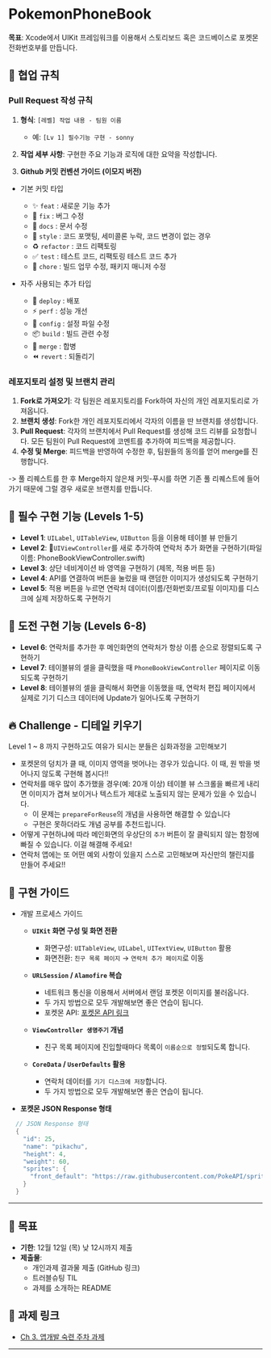 # PokemonPhoneBook

**목표**: Xcode에서 UIKit 프레임워크를 이용해서 스토리보드 혹은 코드베이스로 포켓몬 전화번호부를 만듭니다.

## 📝 협업 규칙

### Pull Request 작성 규칙
1. **형식**: `[레벨] 작업 내용 - 팀원 이름`  
   - 예: `[Lv 1] 필수기능 구현 - sonny`
     
2. **작업 세부 사항**: 구현한 주요 기능과 로직에 대한 요약을 작성합니다.

3. **Github 커밋 컨벤션 가이드 (이모지 버전)**

  - 기본 커밋 타입 
    - ✨ `feat` : 새로운 기능 추가
    - 🐝 `fix` : 버그 수정 
    - 📝 `docs` : 문서 수정
    - 💄 `style` : 코드 포맷팅, 세미콜론 누락, 코드 변경이 없는 경우
    - ♻️ `refactor` : 코드 리팩토링
    - ✅ `test` : 테스트 코드, 리팩토링 테스트 코드 추가
    - 🎨 `chore` : 빌드 업무 수정, 패키지 매니저 수정

  - 자주 사용되는 추가 타입
    - 🚀 `deploy` : 배포
    - ⚡️ `perf` : 성능 개선
    - 🔧 `config` : 설정 파일 수정
    - 📦 `build` : 빌드 관련 수정
    - 🔀 `merge` : 합병
    - ⏪️ `revert` : 되돌리기

### 레포지토리 설정 및 브랜치 관리
1. **Fork로 가져오기**: 각 팀원은 레포지토리를 Fork하여 자신의 개인 레포지토리로 가져옵니다.
2. **브랜치 생성**: Fork한 개인 레포지토리에서 각자의 이름을 딴 브랜치를 생성합니다.
3. **Pull Request**: 각자의 브랜치에서 Pull Request를 생성해 코드 리뷰를 요청합니다. 모든 팀원이 Pull Request에 코멘트를 추가하여 피드백을 제공합니다.
4. **수정 및 Merge**: 피드백을 반영하여 수정한 후, 팀원들의 동의를 얻어 merge를 진행합니다.

-> 풀 리퀘스트를 한 후 Merge하지 않은채 커밋-푸시를 하면 기존 풀 리퀘스트에 들어가기 때문에 그럴 경우 새로운 브랜치를 만듭니다.

## 🌟 필수 구현 기능 (Levels 1-5)

- **Level 1**: `UILabel`, `UITableView`, `UIButton` 등을 이용해 테이블 뷰 만들기
- **Level 2**: `UIViewController`를 새로 추가하여 연락처 추가 화면을 구현하기(파일 이름: PhoneBookViewController.swift)
- **Level 3**: 상단 네비게이션 바 영역을 구현하기 (제목, 적용 버튼 등)
- **Level 4**: API를 연결하여 버튼을 눌렀을 때 랜덤한 이미지가 생성되도록 구현하기
- **Level 5**: 적용 버튼을 누르면 연락처 데이터(이름/전화번호/프로필 이미지)를 디스크에 실제 저장하도록 구현하기

## 💪 도전 구현 기능 (Levels 6-8)

- **Level 6**: 연락처를 추가한 후 메인화면의 연락처가 항상 이름 순으로 정렬되도록 구현하기
- **Level 7**: 테이블뷰의 셀을 클릭했을 때 `PhoneBookViewController` 페이지로 이동되도록 구현하기
- **Level 8**: 테이블뷰의 셀을 클릭해서 화면을 이동했을 때, 연락처 편집 페이지에서 실제로 기기 디스크 데이터에 Update가 일어나도록 구현하기

## 🔥 Challenge - 디테일 키우기

Level 1 ~ 8 까지 구현하고도 여유가 되시는 분들은 심화과정을 고민해보기

- 포켓몬의 덩치가 클 때, 이미지 영역을 벗어나는 경우가 있습니다. 이 때, 원 밖을 벗어나지 않도록 구현해 봅시다!!
- 연락처를 매우 많이 추가했을 경우(예: 20개 이상) 테이블 뷰 스크롤을 빠르게 내리면 이미지가 겹쳐 보이거나 텍스트가 제대로 노출되지 않는 문제가 있을 수 있습니다.
  - 이 문제는 `prepareForReuse`의 개념을 사용하면 해결할 수 있습니다
  - 구현은 못하더라도 개념 공부를 추천드립니다.
- 어떻게 구현하냐에 따라 메인화면의 우상단의 `추가` 버튼이 잘 클릭되지 않는 함정에 빠질 수 있습니다. 이걸 해결해 주세요!
- 연락처 앱에는 또 어떤 예외 사항이 있을지 스스로 고민해보며 자신만의 챌린지를 만들어 주세요!!

## 📜 구현 가이드

- 개발 프로세스 가이드
  - **`UIKit` 화면 구성 및 화면 전환**
    - 화면구성: `UITableView`, `UILabel`, `UITextView`, `UIButton`  활용
    - 화면전환: `친구 목록 페이지` → `연락처 추가 페이지`로 이동
    
  - **`URLSession` / `Alamofire` 복습**
    - 네트워크 통신을 이용해서 서버에서 랜덤 포켓몬 이미지를 불러옵니다.
    - 두 가지 방법으로 모두 개발해보면 좋은 연습이 됩니다.
    - 포켓몬 API: [포켓몬 API 링크](https://pokeapi.co/)

  - **`ViewController 생명주기` 개념**
    - 친구 목록 페이지에 진입할때마다 목록이 `이름순으로 정렬`되도록 합니다.
    
  - **`CoreData` / `UserDefaults` 활용**
    - 연락처 데이터를 `기기 디스크에 저장`합니다.
    - 두 가지 방법으로 모두 개발해보면 좋은 연습이 됩니다.

- **포켓몬 JSON Response 형태**
```swift
  // JSON Response 형태
  {
    "id": 25,
    "name": "pikachu",
    "height": 4,
    "weight": 60,
    "sprites": {
      "front_default": "https://raw.githubusercontent.com/PokeAPI/sprites/master/sprites/pokemon/25.png"
    }
  }
```

---

## 🎯 목표

- **기한**: 12월 12일 (목) 낮 12시까지 제출
- **제출물**:
  - 개인과제 결과물 제출 (GitHub 링크)
  - 트러블슈팅 TIL
  - 과제를 소개하는 README

## 🔗 과제 링크

- [Ch 3. 앱개발 숙련 주차 과제]([https://developer.apple.com/swift/](https://teamsparta.notion.site/Ch-3-1522dc3ef5148059b6c7f310f7b15966))
  
---

